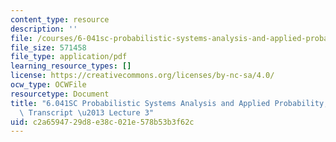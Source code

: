 ```yaml
---
content_type: resource
description: ''
file: /courses/6-041sc-probabilistic-systems-analysis-and-applied-probability-fall-2013/c2a6594729d8e38c021e578b53b3f62c_MIT6_041SCF13_lec03_300k.pdf
file_size: 571458
file_type: application/pdf
learning_resource_types: []
license: https://creativecommons.org/licenses/by-nc-sa/4.0/
ocw_type: OCWFile
resourcetype: Document
title: "6.041SC Probabilistic Systems Analysis and Applied Probability, Fall 2013\
  \ Transcript \u2013 Lecture 3"
uid: c2a65947-29d8-e38c-021e-578b53b3f62c
---
```

